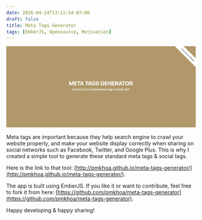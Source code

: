 ```yaml
---
date: 2016-04-24T13:11:54-07:00
draft: false
title: Meta Tags Generator
tags: [EmberJS, Opensource, Motivation]
---
```


[![Meta Tags Generator](/img/meta-tags-generator.png)](http://pmkhoa.github.io/meta-tags-generator/)

Meta tags are important because they help search engine to crawl your website properly, and make your website display correctly when sharing on social networks such as Facebook, Twitter, and Google Plus. This is why I created a simple tool to generate these standard meta tags & social tags.

Here is the link to that tool:
[http://pmkhoa.github.io/meta-tags-generator/](http://pmkhoa.github.io/meta-tags-generator/).

The app is built using EmberJS. If you like it or want to contribute, feel free
to fork it from here:
[https://github.com/pmkhoa/meta-tags-generator](https://github.com/pmkhoa/meta-tags-generator).

Happy developing & happy sharing!
